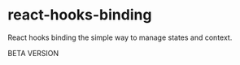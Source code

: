 # react-hooks-binding
React hooks binding the simple way to manage states and context. 


BETA VERSION





